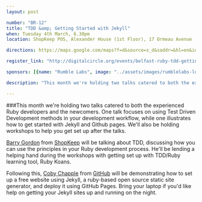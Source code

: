 ```yaml
---
layout: post

number: "BR-12"
title: "TDD &amp; Getting Started with Jekyll"
when: Tuesday 4th March, 6.30pm
location: ShopKeep POS, Alexander House (1st Floor), 17 Ormeau Avenue

directions: https://maps.google.com/maps?f=d&source=s_d&saddr=&hl=en&ie=UTF8&layer=c&daddr=54.5925564,-5.927705

register_link: "http://digitalcircle.org/events/belfast-ruby-tdd-getting-started-with-jekyll"

sponsors: [{name: "Rumble Labs", image: "../assets/images/rumblelabs-logo.png", link: "http://rumblelabs.com"}, {name: "Shopkeep", image: "../assets/images/shopkeeppos.png", link: "http://shopkeeppos.com"}]

description: "This month we're holding two talks catered to both the experienced Ruby developers and the newcomers. One talk focuses on using Test Driven Development methods in your development workflow, while one illustrates how to get started with Jekyll and Github pages."

---
```


###This month we're holding two talks catered to both the experienced Ruby developers and the newcomers. One talk focuses on using Test Driven Development methods in your development workflow, while one illustrates how to get started with Jekyll and Github pages. We'll also be holding workshops to help you get set up after the talks.

[Barry Gordon](http://www.twitter.com/brrygrdn) from [ShopKeep](http://shopkeep.com) will be talking about TDD, discussing how you can use the principles in your Ruby development process. He'll be lending a helping hand during the workshops with getting set up with TDD/Ruby learning tool, Ruby Koans.

Following this, [Coby Chapple](http://twitter.com/cobyism) from [GitHub](http://github.com) will be demonstrating how to set up a free website using Jekyll, a ruby-based open source static site generator, and deploy it using GitHub Pages. Bring your laptop if you'd like help on getting your Jekyll sites up and running on the night.
